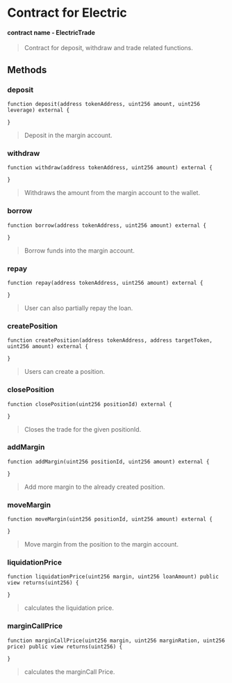 # Contract for Electric
#### contract name - ElectricTrade

> Contract for deposit, withdraw and trade related functions.


## Methods

### deposit

```solidity
function deposit(address tokenAddress, uint256 amount, uint256 leverage) external {

}
```
> Deposit in the margin account.

### withdraw

```solidity
function withdraw(address tokenAddress, uint256 amount) external {

}
```
> Withdraws the amount from the margin account to the wallet.

### borrow

```solidity
function borrow(address tokenAddress, uint256 amount) external {

}
```
> Borrow funds into the margin account.

### repay

```solidity
function repay(address tokenAddress, uint256 amount) external {

}
```
> User can also partially repay the loan.


### createPosition

```solidity
function createPosition(address tokenAddress, address targetToken, uint256 amount) external {

}
```

> Users can create a position. 


### closePosition

```solidity
function closePosition(uint256 positionId) external {
    
}
```
> Closes the trade for the given positionId.

### addMargin

```solidity
function addMargin(uint256 positionId, uint256 amount) external {
    
}
```
> Add more margin to the already created position.


### moveMargin

```solidity
function moveMargin(uint256 positionId, uint256 amount) external {
    
}
```
> Move margin from the position to the margin account.


### liquidationPrice

```solidity
function liquidationPrice(uint256 margin, uint256 loanAmount) public view returns(uint256) {
    
}
```
> calculates the liquidation price.

### marginCallPrice

```solidity
function marginCallPrice(uint256 margin, uint256 marginRation, uint256 price) public view returns(uint256) {
    
}
```
> calculates the marginCall Price.
